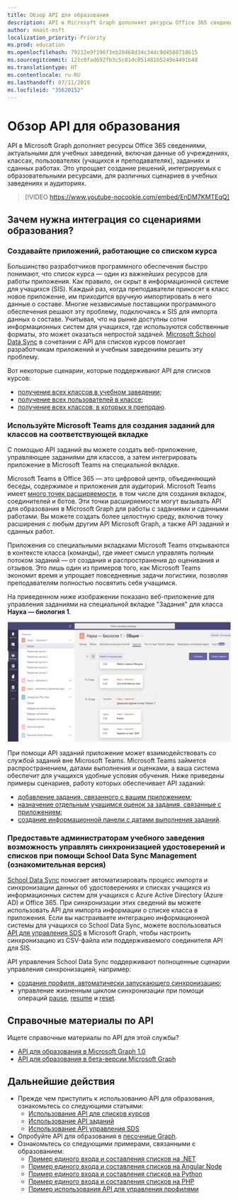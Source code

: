 ```yaml
---
title: Обзор API для образования
description: API в Microsoft Graph дополняет ресурсы Office 365 сведениями, актуальными для учебных заведений, включая данные об учреждениях, классах, пользователях (учащихся и преподавателях), заданиях и сданных работах. Это упрощает создание решений, интегрируемых с образовательными ресурсами, для различных сценариев в учебных заведениях и аудиториях.
author: mmast-msft
localization_priority: Priority
ms.prod: education
ms.openlocfilehash: 79212e9f196f3eb20468d34c34dc9d4588718615
ms.sourcegitcommit: 121c0fad692fb3c5c01dc051481b5249e4491b48
ms.translationtype: HT
ms.contentlocale: ru-RU
ms.lasthandoff: 07/11/2019
ms.locfileid: "35620152"
---
```

# <a name="education-api-overview"></a>Обзор API для образования

API в Microsoft Graph дополняет ресурсы Office 365 сведениями, актуальными для учебных заведений, включая данные об учреждениях, классах, пользователях (учащихся и преподавателях), заданиях и сданных работах. Это упрощает создание решений, интегрируемых с образовательными ресурсами, для различных сценариев в учебных заведениях и аудиториях.

> [!VIDEO https://www.youtube-nocookie.com/embed/EnDM7KMTEqQ]

## <a name="why-integrate-with-education-scenarios"></a>Зачем нужна интеграция со сценариями образования?

### <a name="build-applications-that-are-aware-of-class-roster"></a>Создавайте приложений, работающие со списком курса

Большинство разработчиков программного обеспечения быстро понимают, что список курса — один из важнейших ресурсов для работы приложения. Как правило, он скрыт в информационной системе для учащихся (SIS). Каждый раз, когда преподаватели приносят в класс новое приложение, им приходится вручную импортировать в него данные о составе. Многие независимые поставщики программного обеспечения решают эту проблему, подключаясь к SIS для импорта данных о составе. Учитывая, что на рынке доступны сотни информационных систем для учащихся, где используются собственные форматы, это может оказаться непростой задачей. [Microsoft School Data Sync](https://sds.microsoft.com/) в сочетании с API для списков курсов помогает разработчикам приложений и учебным заведениям решить эту проблему.

Вот некоторые сценарии, которые поддерживают API для списков курсов:

- [получение всех классов в учебном заведении](/graph/api/educationschool-list-classes?view=graph-rest-1.0);
- [получение всех пользователей в классе](/graph/api/educationclass-list-members?view=graph-rest-1.0);
- [получение всех классов, в которых я преподаю](/graph/api/educationuser-list-classes?view=graph-rest-1.0).


### <a name="use-microsoft-teams-to-create-class-assignments-in-an-assignments-tab"></a>Используйте Microsoft Teams для создания заданий для классов на соответствующей вкладке


С помощью API заданий вы можете создать веб-приложение, управляющее заданиями для классов, а затем интегрировать приложение в Microsoft Teams на специальной вкладке.  

Microsoft Teams в Office 365 — это цифровой центр, объединяющий беседы, содержимое и приложения для аудиторий. Microsoft Teams имеет [много точек расширяемости](https://docs.microsoft.com/ru-RU/microsoftteams/platform/concepts/apps/apps-overview), в том числе для создания вкладок, соединителей и ботов. Эти точки расширяемости могут вызывать API для образования в Microsoft Graph для работы с заданиями и сданными работами. Вы можете создать более целостную среду, включив точку расширения с любым другим API Microsoft Graph, а также API заданий и сданных работ.

Приложения со специальными вкладками Microsoft Teams открываются в контексте класса (команды), где имеет смысл управлять полным потоком заданий — от создания и распространения до оценивания и отзывов. Это лишь один из примеров того, как Microsoft Teams экономит время и упрощает повседневные задачи логистики, позволяя преподавателям полностью посвятить себя учащимся.

На приведенном ниже изображении показано веб-приложение для управления заданиями на специальной вкладке "Задания" для класса **Наука — биология 1**.

![Снимок экрана: вкладка "Задания" в Microsoft Teams для класса "Наука — биология"](images/assignmentsinteams.png)


При помощи API заданий приложение может взаимодействовать со службой заданий вне Microsoft Teams. Microsoft Teams займется распространением, датами выполнения и оценками, а ваша система обеспечит для учащихся удобные условия обучения.
Ниже приведены примеры сценариев, работу которых обеспечивает API заданий:

- [добавление задания, связанного с вашим приложением](/graph/api/educationclass-post-assignments?view=graph-rest-beta); 
- [назначение отдельным учащимся оценок за задания, связанные с приложением](/graph/api/educationsubmission-update?view=graph-rest-beta);
- [создание информационной панели с датами выполнения заданий](/graph/api/educationclass-list-assignments?view=graph-rest-beta).


### <a name="enable-school-admins-to-manage-identity-and-roster-sync-using-school-data-sync-management-preview"></a>Предоставьте администраторам учебного заведения возможность управлять синхронизацией удостоверений и списков при помощи School Data Sync Management (ознакомительная версия)

[School Data Sync](https://sds.microsoft.com/) помогает автоматизировать процесс импорта и синхронизации данных об удостоверениях и списках учащихся из информационных систем для учащихся с Azure Active Directory (Azure AD) и Office 365. При синхронизации этих сведений вы можете использовать API для импорта информации о списке класса в приложения. Если вы настраиваете интеграцию информационной системы для учащихся со School Data Sync, можете воспользоваться [API для управления SDS](/graph/api/resources/educationsynchronizationprofile?view=graph-rest-beta) в Microsoft Graph, чтобы настроить синхронизацию из CSV-файла или поддерживаемого соединителя API для SIS.

API управления School Data Sync поддерживают полноценные сценарии управления синхронизацией, например:

- [создание профиля, автоматически запускающего синхронизацию](/graph/api/educationsynchronizationprofile-post?view=graph-rest-beta);
- управление жизненным циклом синхронизации при помощи операций [pause](/graph/api/educationsynchronizationprofile-pause?view=graph-rest-beta), [resume](/graph/api/educationsynchronizationprofile-resume?view=graph-rest-beta) и [reset](/graph/api/educationsynchronizationprofile-reset?view=graph-rest-beta).

## <a name="api-reference"></a>Справочные материалы по API
Ищете справочные материалы по API для этой службы?

- [API для образования в Microsoft Graph 1.0](/graph/api/resources/education-overview?view=graph-rest-1.0)
- [API для образования в бета-версии Microsoft Graph](/graph/api/resources/education-overview?view=graph-rest-beta)


## <a name="next-steps"></a>Дальнейшие действия

- Прежде чем приступить к использованию API для образования, ознакомьтесь со следующими статьями:
    - [Использование API для списков курсов](/graph/api/resources/education-overview?view=graph-rest-1.0)
    - [Использование API заданий](/graph/api/resources/educationassignment?view=graph-rest-beta)
    - [Использование API управления SDS](/graph/api/resources/educationsynchronizationprofile?view=graph-rest-beta)
- Опробуйте API для образования в [песочнице Graph](https://developer.microsoft.com/graph/graph-explorer).
- Ознакомьтесь со следующими примерами, связанными с образованием:
    - [Пример единого входа и составления списков на .NET](https://github.com/OfficeDev/O365-EDU-AspNetMVC-Samples)
    - [Пример единого входа и составления списков на Angular Node](https://github.com/OfficeDev/O365-EDU-AngularNodeJS-Samples)   
    - [Пример единого входа и составления списков на Python](https://github.com/OfficeDev/O365-EDU-Python-Samples)
    - [Пример единого входа и составления списков на PHP](https://github.com/OfficeDev/O365-EDU-PHP-Samples)
    - [Пример использования API для управления профилями](https://github.com/OfficeDev/O365-EDU-SDS-AspNetMVC-Samples) 



 

